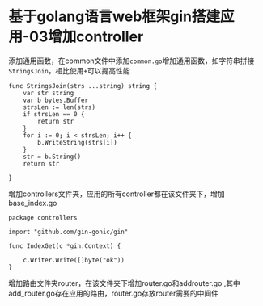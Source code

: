 # 基于golang语言web框架gin搭建应用-03增加controller

添加通用函数，在common文件中添加`common.go`增加通用函数，如字符串拼接`StringsJoin`，相比使用`+`可以提高性能

```
 func StringsJoin(strs ...string) string {
    var str string
    var b bytes.Buffer
    strsLen := len(strs)
    if strsLen == 0 {
        return str
    }
    for i := 0; i < strsLen; i++ {
        b.WriteString(strs[i])
    }
    str = b.String()
    return str

}
```

增加controllers文件夹，应用的所有controller都在该文件夹下，增加base\_index.go

```
package controllers

import "github.com/gin-gonic/gin"

func IndexGet(c *gin.Context) {

    c.Writer.Write([]byte("ok"))
}
```

增加路由文件夹router，在该文件夹下增加router.go和addrouter.go ,其中add\_router.go存在应用的路由，router.go存放router需要的中间件



